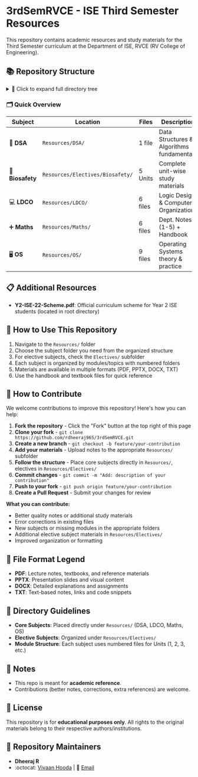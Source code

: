 # 3rdSemRVCE - ISE Third Semester Resources
This repository contains academic resources and study materials for the Third Semester curriculum at the Department of ISE, RVCE (RV College of Engineering).

## 📚 Repository Structure

<details>
<summary>🔽 Click to expand full directory tree</summary>

```
📁 3rdSemRVCE/
├── 📋 README.md
├── 📂 Resources/
│   ├── 🔢 DSA/
│   │   └── 📄 1.pdf // Handwritten Notes (Units 1 - 5)
│   ├── 🎯 Electives/
│   │   └── 🧬 Biosafety/
│   │       ├── 📂 1/
│   │       │   ├── 📄 1.1.pdf
│   │       │   ├── 📄 1.2.pdf
│   │       │   └── 📄 1.3.pdf
│   │       ├── 📂 2/
│   │       │   ├── 📄 2.pdf
│   │       │   └── 📊 2.pptx
│   │       ├── 📂 3/
│   │       │   ├── 📄 3.1.pdf
│   │       │   ├── 📊 3.2.pptx
│   │       │   ├── 📄 3.3.pdf
│   │       │   ├── 📊 3.4.pptx
│   │       │   └── 📄 3.5.pdf
│   │       ├── 📂 4/
│   │       │   ├── 📄 4.1.pdf
│   │       │   ├── 📄 4.2.pdf
│   │       │   ├── 📝 4.3.docx
│   │       │   ├── 📄 4.4.pdf
│   │       │   └── 📊 4.5.pptx
│   │       └── 📂 5/
│   │           ├── 📄 5.1.pdf
│   │           ├── 📄 5.2.pdf
│   │           ├── 📄 5.3.pdf
│   │           ├── 📄 5.4.pdf
│   │           ├── 📄 5.5.pdf
│   │           └── 📄 5.6.pdf
│   ├── 💻 LDCO/
│   │   ├── 📜 1.txt
│   │   ├── 📄 2.pdf
│   │   ├── 📄 3.pdf
│   │   ├── 📄 4.pdf
│   │   ├── 📄 5.pdf
│   │   └── 📚 TB.pdf
│   ├── ➕ Maths/
│   │   ├── 📄 1.pdf
│   │   ├── 📄 2.pdf
│   │   ├── 📄 3.pdf
│   │   ├── 📄 4.pdf
│   │   ├── 📄 5.pdf
│   │   └── 📖 Handbook.pdf
│   └── 🖥️ OS/
│       ├── 📄 1&2.pdf
│       ├── 📝 1.docx
│       ├── 📝 2.docx
│       ├── 📄 2.pdf
│       ├── 📄 3.pdf
│       ├── 📄 4.pdf
│       ├── 📊 5.1.pptx
│       ├── 📊 5.2.pptx
│       └── 📊 5.pptx
└── 🎓 Y2-ISE-22-Scheme.pdf
```

</details>

### 🗂️ Quick Overview

| Subject | Location | Files | Description |
|---------|----------|-------|-------------|
| 🔢 **DSA** | `Resources/DSA/` | 1 file | Data Structures & Algorithms fundamentals |
| 🧬 **Biosafety** | `Resources/Electives/Biosafety/` | 5 Units | Complete unit-wise study materials |
| 💻 **LDCO** | `Resources/LDCO/` | 6 files | Logic Design & Computer Organization |
| ➕ **Maths** | `Resources/Maths/` | 6 files | Dept. Notes (1-5) + Handbook |
| 🖥️ **OS** | `Resources/OS/` | 9 files | Operating Systems theory & practice |

## 📋 Additional Resources

- **Y2-ISE-22-Scheme.pdf**: Official curriculum scheme for Year 2 ISE students (located in root directory)

## 🎯 How to Use This Repository

1. Navigate to the `Resources/` folder
2. Choose the subject folder you need from the organized structure
3. For elective subjects, check the `Electives/` subfolder
4. Each subject is organized by modules/topics with numbered folders
5. Materials are available in multiple formats (PDF, PPTX, DOCX, TXT)
6. Use the handbook and textbook files for quick reference

## 🤝 How to Contribute

We welcome contributions to improve this repository! Here's how you can help:

1. **Fork the repository** - Click the "Fork" button at the top right of this page
2. **Clone your fork** - `git clone https://github.com/rdheeraj965/3rdSemRVCE.git`
3. **Create a new branch** - `git checkout -b feature/your-contribution`
4. **Add your materials** - Upload notes to the appropriate `Resources/` subfolder
5. **Follow the structure** - Place core subjects directly in `Resources/`, electives in `Resources/Electives/`
6. **Commit changes** - `git commit -m "Add: description of your contribution"`
7. **Push to your fork** - `git push origin feature/your-contribution`
8. **Create a Pull Request** - Submit your changes for review

**What you can contribute:**
- Better quality notes or additional study materials
- Error corrections in existing files
- New subjects or missing modules in the appropriate folders
- Additional elective subject materials in `Resources/Electives/`
- Improved organization or formatting

## 📝 File Format Legend

- **PDF**: Lecture notes, textbooks, and reference materials
- **PPTX**: Presentation slides and visual content
- **DOCX**: Detailed explanations and assignments
- **TXT**: Text-based notes, links and code snippets

## 📁 Directory Guidelines

- **Core Subjects**: Placed directly under `Resources/` (DSA, LDCO, Maths, OS)
- **Elective Subjects**: Organized under `Resources/Electives/`
- **Module Structure**: Each subject uses numbered files for Units (1, 2, 3, etc.)

## 📌 Notes

* This repo is meant for **academic reference**.
* Contributions (better notes, corrections, extra references) are welcome.

## 📄 License

This repository is for **educational purposes only**. All rights to the original materials belong to their respective authors/institutions.

## 👥 Repository Maintainers

- **Dheeraj R** 
- :octocat: [Vivaan Hooda](https://github.com/VivaanHooda) | 📧 [Email](mailto:vivaan.hooda@gmail.com)
